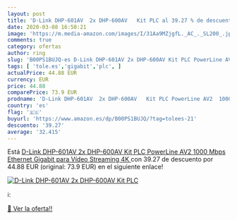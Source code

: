 ```yaml
---
layout: post
title: 'D-Link DHP-601AV  2x DHP-600AV   Kit PLC al 39.27 % de descuento'
date: 2020-03-08 16:50:21
image: 'https://m.media-amazon.com/images/I/31Aa9MZjgfL._AC_._SL200_.jpg'
comments: true
category: ofertas
author: ring
slug: 'B00PS1BUJQ-es D-Link DHP-601AV 2x DHP-600AV Kit PLC PowerLine AV2 1000...'
tags: [ 'tole.es','gigabit','plc', ]
actualPrice: 44.88 EUR
currency: EUR
price: 44.88
comparePrice: 73.9 EUR
prodname: 'D-Link DHP-601AV  2x DHP-600AV   Kit PLC PowerLine AV2  1000 Mbps  Ethernet Gigabit  para Vídeo Streaming 4K '
country: 'es'
flag: '🇪🇸'
buyurl: 'https://www.amazon.es/dp/B00PS1BUJQ/?tag=tolees-21'
descuento: '39.27'
average: '32.415'
---
```


Está [D-Link DHP-601AV  2x DHP-600AV   Kit PLC PowerLine AV2  1000 Mbps  Ethernet Gigabit  para Vídeo Streaming 4K ](https://www.amazon.es/dp/B00PS1BUJQ/?tag=tolees-21) con 39.27 de descuento por 44.88 EUR (original: 73.9 EUR) en el siguiente enlace!

[![D-Link DHP-601AV  2x DHP-600AV   Kit PLC](https://m.media-amazon.com/images/I/31Aa9MZjgfL._AC_._SL200_.jpg)](https://www.amazon.es/dp/B00PS1BUJQ/?tag=tolees-21)

ℹ️:


[🛒 Ver la oferta!!](https://www.amazon.es/dp/B00PS1BUJQ/?tag=tolees-21)
